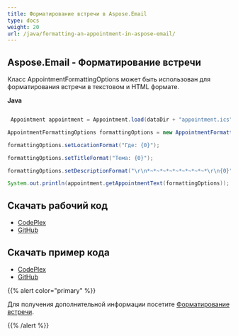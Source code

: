 ```yaml
---
title: Форматирование встречи в Aspose.Email
type: docs
weight: 20
url: /java/formatting-an-appointment-in-aspose-email/
---
```


## **Aspose.Email - Форматирование встречи**
Класс AppointmentFormattingOptions может быть использован для форматирования встречи в текстовом и HTML формате.

**Java**

``` java

 Appointment appointment = Appointment.load(dataDir + "appointment.ics");

AppointmentFormattingOptions formattingOptions = new AppointmentFormattingOptions();

formattingOptions.setLocationFormat("Где: {0}");

formattingOptions.setTitleFormat("Тема: {0}");

formattingOptions.setDescriptionFormat("\r\n*~*~*~*~*~*~*~*~*~*\r\n{0}");

System.out.println(appointment.getAppointmentText(formattingOptions));

```
## **Скачать рабочий код**
- [CodePlex](https://archive.codeplex.com/?p=asposeemailjavaapachepoi)
- [GitHub](https://github.com/aspose-email/Aspose.Email-for-Java/releases/tag/Aspose.Email_Java_for_Apache_POI-v1.0.0)
## **Скачать пример кода**
- [CodePlex](https://archive.codeplex.com/?p=asposeemailjavaapachepoi#src/main/java/com/aspose/email/examples/asposefeatures/appointments/formattingappointment/AsposeFormatAppointments.java)
- [GitHub](https://github.com/aspose-email/Aspose.Email-for-Java/blob/master/Plugins/Aspose_Email_for_Apache_POI/src/main/java/com/aspose/email/examples/asposefeatures/appointments/formattingappointment/AsposeFormatAppointments.java)

{{% alert color="primary" %}} 

Для получения дополнительной информации посетите [Форматирование встречи](/email/java/working-with-appointments/).

{{% /alert %}}